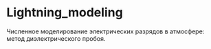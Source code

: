 # Lightning_modeling
Численное моделирование электрических разрядов в атмосфере: метод диэлектрического пробоя.
